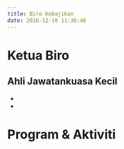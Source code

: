 ```yaml
---
title: Biro Kebajikan
date: 2016-12-10 11:36:46
---
```

# Ketua Biro

## Ahli Jawatankuasa Kecil
* 
* 

# Program & Aktiviti
